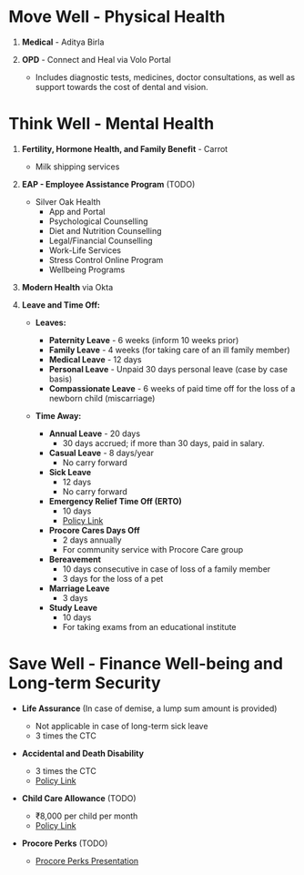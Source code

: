 # Move Well - Physical Health

1. **Medical** - Aditya Birla

2. **OPD** - Connect and Heal via Volo Portal
    - Includes diagnostic tests, medicines, doctor consultations, as well as support towards the cost of dental and vision.

# Think Well - Mental Health

1. **Fertility, Hormone Health, and Family Benefit** - Carrot
    - Milk shipping services

2. **EAP - Employee Assistance Program** (TODO)
    - Silver Oak Health
        - App and Portal
        - Psychological Counselling
        - Diet and Nutrition Counselling
        - Legal/Financial Counselling
        - Work-Life Services
        - Stress Control Online Program
        - Wellbeing Programs

3. **Modern Health** via Okta

4. **Leave and Time Off:**
    - **Leaves:**
        - **Paternity Leave** - 6 weeks (inform 10 weeks prior)
        - **Family Leave** - 4 weeks (for taking care of an ill family member)
        - **Medical Leave** - 12 days
        - **Personal Leave** - Unpaid 30 days personal leave (case by case basis)
        - **Compassionate Leave** - 6 weeks of paid time off for the loss of a newborn child (miscarriage)

    - **Time Away:**
        - **Annual Leave** - 20 days
            - 30 days accrued; if more than 30 days, paid in salary.
        - **Casual Leave** - 8 days/year
            - No carry forward
        - **Sick Leave**
            - 12 days 
            - No carry forward
        - **Emergency Relief Time Off (ERTO)**
            - 10 days
            - [Policy Link](https://thecore.procore.com/pac/holidays_time_away/holidays__time_away/global_emergency_relief_time_off_benefit_erto)
        - **Procore Cares Days Off**
            - 2 days annually
            - For community service with Procore Care group
        - **Bereavement**
            - 10 days consecutive in case of loss of a family member
            - 3 days for the loss of a pet
        - **Marriage Leave**
            - 3 days
        - **Study Leave**
            - 10 days
            - For taking exams from an educational institute

# Save Well - Finance Well-being and Long-term Security

- **Life Assurance** (In case of demise, a lump sum amount is provided)
    - Not applicable in case of long-term sick leave
    - 3 times the CTC

- **Accidental and Death Disability**
    - 3 times the CTC
    - [Policy Link](https://thecore.procore.com/pac/intranet_attachments/india_benefits/india_personal_accidentpdf)

- **Child Care Allowance** (TODO)
    - ₹8,000 per child per month
    - [Policy Link](https://thecore.procore.com/pac/intranet_attachments/india_benefits/india_childcare_allowance_jul_24docxpdf)

- **Procore Perks** (TODO)
    - [Procore Perks Presentation](https://docs.google.com/presentation/d/1w1HMEZDXqz1Nnie6HU-enQrfMbeqJubu2M5z1vZODVs/edit#slide=id.p)